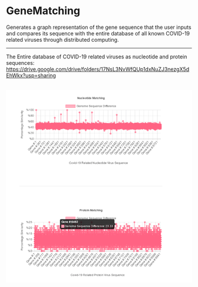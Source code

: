 # GeneMatching
Generates a graph representation of the gene sequence that the user inputs and compares its sequence with the entire database of all known COVID-19 related viruses through distributed computing.

<hr/>

The Entire database of COVID-19 related viruses as nucleotide and protein sequences: 
https://drive.google.com/drive/folders/17NsL3NvWfQUp1dxNuZJ3nezgX5dEhWkx?usp=sharing

<br>
<img src="https://github.com/DavidC123/GeneMatching/blob/master/graph.png" />
